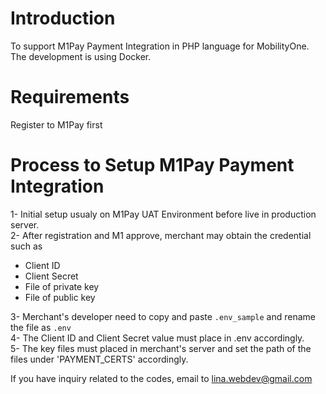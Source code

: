 # Introduction

To support M1Pay Payment Integration in PHP language for MobilityOne.
The development is using Docker.

# Requirements
Register to M1Pay first  

# Process to Setup M1Pay Payment Integration
1- Initial setup usualy on M1Pay UAT Environment before live in production server.  
2- After registration and M1 approve, merchant may obtain the credential such as  
   - Client ID  
   - Client Secret  
   - File of private key  
   - File of public key  

3- Merchant's developer need to copy and paste `.env_sample` and rename the file as `.env`  
4- The Client ID and Client Secret value must place in .env accordingly.  
5- The key files must placed in merchant's server and set the path of the files under 'PAYMENT_CERTS' accordingly.  

If you have inquiry related to the codes, email to lina.webdev@gmail.com 
